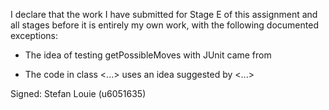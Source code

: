I declare that the work I have submitted for Stage E of this assignment and all stages before it is entirely my own work, with the
following documented exceptions:

* The idea of testing getPossibleMoves with JUnit came from <Lecture material>

* The code in class <...> uses an idea suggested by <...>

Signed: Stefan Louie (u6051635)
